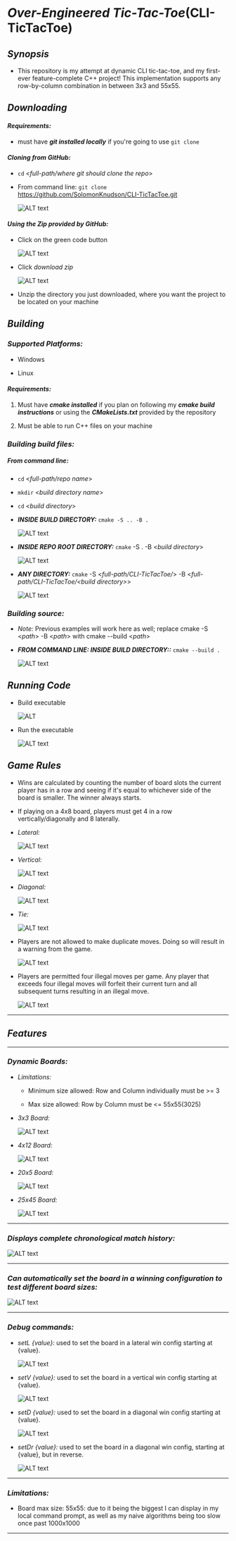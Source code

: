 # *Over-Engineered Tic-Tac-Toe*(CLI-TicTacToe)

## *Synopsis*

* This repository is my attempt at dynamic CLI tic-tac-toe, and my first-ever feature-complete C++ project! This implementation supports any row-by-column combination in between 3x3 and 55x55.

## *Downloading*

#### *Requirements:*

* must have ***git installed locally*** if you're going to use `git clone`
  
#### *Cloning from GitHub:*

* `cd` <*full-path/where git should clone the repo*>

* From command line: `git clone` <https://github.com/SolomonKnudson/CLI-TicTacToe.git>

  ![ALT text][gitCloneCommand]

#### *Using the Zip provided by GitHub:*

* Click on the green code button

  ![ALT text][codeButton]

* Click *download zip*

  ![ALT text][codeDropDown]

* Unzip the directory you just downloaded, where you want the project to be located on your machine  

## *Building*

### *Supported Platforms:*

* Windows

* Linux

#### *Requirements:*

1. Must have ***cmake installed*** if you plan on following my ***cmake build instructions*** or using the ***CMakeLists.txt*** provided by the repository

1. Must be able to run C++ files on your machine

### *Building build files:*

##### *From command line:*

* `cd` <*full-path/repo name*>

* `mkdir` <*build directory name*>

* `cd` <*build directory*>

* ***INSIDE BUILD DIRECTORY:*** `cmake -S .. -B .`

  ![ALT text][buildInsideBuildDir]

* ***INSIDE REPO ROOT DIRECTORY:*** `cmake` -S . -B <*build directory*>

  ![ALT text][buildInsideRepoRootDir]

* ***ANY DIRECTORY:*** `cmake` -S <*full-path/CLI-TicTacToe/*> -B <*full-path/CLI-TicTacToe/<*build directory*>*>

  ![ALT text][buildFromAnyDir]



### *Building source:*

* *Note:* Previous examples will work here as well; replace cmake -S <*path*> -B <*path*> with cmake --build <*path*>

* ***FROM COMMAND LINE: INSIDE BUILD DIRECTORY::*** `cmake --build .`

  ![ALT text][buildSource]

## *Running Code*

* Build executable

  ![ALT][buildExecutable]

* Run the executable

  ![ALT text][runExecutable]

## *Game Rules*


* Wins are calculated by counting the number of board slots the current player has in a row and seeing if it's equal to whichever side of the board is smaller. The winner always starts.

* If playing on a 4x8 board, players must get 4 in a row vertically/diagonally and 8 laterally.

* *Lateral:*
  
  ![ALT text][4x8LatWin]

* *Vertical:*
  
  ![ALT text][4x8VertWin]

* *Diagonal:*
  
  ![ALT text][4x8DiaWin]

* *Tie:*

  ![ALT text][tieGame]

* Players are not allowed to make duplicate moves. Doing so will result in a warning from the game.
  
  ![ALT text][illegalMoveWarning]

* Players are permitted four illegal moves per game. Any player that exceeds four illegal moves will forfeit their current turn and all subsequent turns resulting in an illegal move.
  
  ![ALT text][forfeitMoves]

---

## *Features*

---

### *Dynamic Boards:*

  * *Limitations:*

    * Minimum size allowed: Row and Column individually must be >= 3

    * Max size allowed: Row by Column must be <= 55x55(3025)
   
* *3x3 Board:*
  
  ![ALT text][3x3Board]

* *4x12 Board:*

  ![ALT text][4x12Board]

* *20x5 Board:*

  ![ALT text][20x5Board]

* *25x45 Board:*

  ![ALT text][25x45Board]

---

### *Displays complete chronological match history:*
  
   ![ALT text][chronoMatchHist]

---

### *Can automatically set the board in a winning configuration to test different board sizes:*

  ![ALT text][testBoard]

---

### *Debug commands:*

  * *setL {value}:* used to set the board in a lateral win config starting at {value}.
  
    ![ALT text][setLDemo]

  * *setV {value}:* used to set the board in a vertical win config starting at {value}.

    ![ALT text][setVDemo]

  * *setD {value}:* used to set the board in a diagonal win config starting at {value}.

    ![ALT text][setDDemo]

  * *setDr {value}:* used to set the board in a diagonal win config, starting at {value}, but in reverse.

    ![ALT text][setDrDemo]

---

### *Limitations:*

* Board max size: 55x55: due to it being the biggest I can display in my local command prompt, as well as my naive algorithms being too slow once past 1000x1000

---

[codeButton]: https://github.com/SolomonKnudson/CLI-TicTacToe/blob/main/img/Installing/codeButton.png
[codeDropDown]: https://github.com/SolomonKnudson/CLI-TicTacToe/blob/main/img/Installing/codeDropDown.png

[gitCloneCommand]: https://github.com/SolomonKnudson/CLI-TicTacToe/blob/main/img/Installing/gitCloneCommand.gif

[buildInsideBuildDir]: https://github.com/SolomonKnudson/CLI-TicTacToe/blob/main/img/Build/buildInsideBuildDir.gif
[buildInsideRepoRootDir]: https://github.com/SolomonKnudson/CLI-TicTacToe/blob/main/img/Build/buildInsideRepoRootDir.gif
[buildFromAnyDir]: https://github.com/SolomonKnudson/CLI-TicTacToe/blob/main/img/Build/buildFromAnyDir.gif
[buildSource]: https://github.com/SolomonKnudson/CLI-TicTacToe/blob/main/img/Build/buildSource.gif

[buildExecutable]: https://github.com/SolomonKnudson/CLI-TicTacToe/blob/main/img/Build/buildExecutable.gif
[runExecutable]: https://github.com/SolomonKnudson/CLI-TicTacToe/blob/main/img/runExecutable.gif

[4x8LatWin]: https://github.com/SolomonKnudson/CLI-TicTacToe/blob/main/img/GameRules/4x8LatWin.png
[4x8VertWin]: https://github.com/SolomonKnudson/CLI-TicTacToe/blob/main/img/GameRules/4x8VertWin.png
[4x8DiaWin]: https://github.com/SolomonKnudson/CLI-TicTacToe/blob/main/img/GameRules/4x8DiaWin.png
[tieGame]: https://github.com/SolomonKnudson/CLI-TicTacToe/blob/main/img/GameRules/tieGame.png

[illegalMoveWarning]: https://github.com/SolomonKnudson/CLI-TicTacToe/blob/main/img/GameRules/illegalMoveWarning.png
[forfeitMoves]: https://github.com/SolomonKnudson/CLI-TicTacToe/blob/main/img/GameRules/forfeitMoves.png
[chronoMatchHist]: https://github.com/SolomonKnudson/CLI-TicTacToe/blob/main/img/Features/chronoMatchHist.png
[testBoard]: https://github.com/SolomonKnudson/CLI-TicTacToe/blob/main/img/Features/testBoard.gif

[3x3Board]: https://github.com/SolomonKnudson/CLI-TicTacToe/blob/main/img/ExampleBoards/3x3Board.png
[4x12Board]: https://github.com/SolomonKnudson/CLI-TicTacToe/blob/main/img/ExampleBoards/4x12Board.png
[20x5Board]: https://github.com/SolomonKnudson/CLI-TicTacToe/blob/main/img/ExampleBoards/20x5Board.png
[25x45Board]: https://github.com/SolomonKnudson/CLI-TicTacToe/blob/main/img/ExampleBoards/25x45Board.png

[setLDemo]: https://github.com/SolomonKnudson/CLI-TicTacToe/blob/main/img/CommandDemos/setLDemo.gif
[setVDemo]:https://github.com/SolomonKnudson/CLI-TicTacToe/blob/main/img/CommandDemos/setVDemo.gif
[setDDemo]: https://github.com/SolomonKnudson/CLI-TicTacToe/blob/main/img/CommandDemos/setDDemo.gif
[setDrDemo]: https://github.com/SolomonKnudson/CLI-TicTacToe/blob/main/img/CommandDemos/setDrDemo.gif

